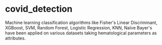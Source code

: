 # covid_detection
Machine learning classification algorithms like Fisher's Linear Discriminant, XGBoost, SVM, Random Forest, Logistic Regression, KNN, Naïve Bayer's have been applied on various datasets taking hematological parameters as attributes.
